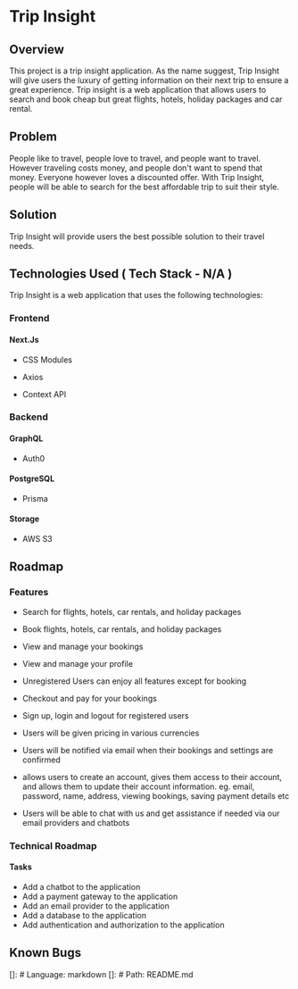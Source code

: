 # Trip Insight

## Overview

This project is a trip insight application. As the name suggest, Trip Insight will give users the luxury of getting information on their next trip to ensure a great experience. Trip insight is a web application that allows users to search and book cheap but great flights, hotels, holiday packages and car rental.

## Problem

People like to travel, people love to travel, and people want to travel. However traveling costs money, and people don't want to spend that money. Everyone however loves a discounted offer. With Trip Insight, people will be able to search for the best affordable trip to suit their style.

## Solution

Trip Insight will provide users the best possible solution to their travel needs.

## Technologies Used ( Tech Stack - N/A )

Trip Insight is a web application that uses the following technologies:

### Frontend

#### Next.Js

- CSS Modules

- Axios

- Context API

### Backend

#### GraphQL

- Auth0

#### PostgreSQL

- Prisma

#### Storage

- AWS S3

## Roadmap

### Features

- Search for flights, hotels, car rentals, and holiday packages

- Book flights, hotels, car rentals, and holiday packages

- View and manage your bookings

- View and manage your profile

- Unregistered Users can enjoy all features except for booking

- Checkout and pay for your bookings

- Sign up, login and logout for registered users

- Users will be given pricing in various currencies

- Users will be notified via email when their bookings and settings are confirmed

- allows users to create an account, gives them access to their account, and allows them to update their account information. eg. email, password, name, address, viewing bookings, saving payment details etc

- Users will be able to chat with us and get assistance if needed via our email providers and chatbots

### Technical Roadmap

#### Tasks

- Add a chatbot to the application
- Add a payment gateway to the application
- Add an email provider to the application
- Add a database to the application
- Add authentication and authorization to the application

## Known Bugs

[]: # Language: markdown
[]: # Path: README.md
